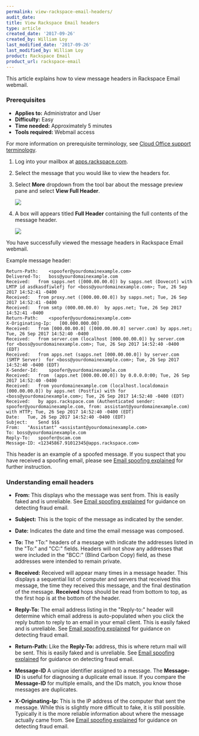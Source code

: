 ```yaml
---
permalink: view-rackspace-email-headers/
audit_date:
title: View Rackspace Email headers
type: article
created_date: '2017-09-26'
created_by: William Loy
last_modified_date: '2017-09-26'
last_modified_by: William Loy
product: Rackspace Email
product_url: rackspace-email
---
```


This article explains how to view message headers in Rackspace Email webmail.

### Prerequisites

- **Applies to:** Administrator and User
- **Difficulty:** Easy
- **Time needed:** Approximately 5 minutes
- **Tools required:**  Webmail access

For more information on prerequisite terminology, see [Cloud Office support terminology](/how-to/cloud-office-support-terminology).

1. Log into your mailbox at [apps.rackspace.com](apps.rackspace.com).

2. Select the message that you would like to view the headers for.

3. Select **More** dropdown from the tool bar about the message preview pane and select **View Full Header**.

    <img src="{% asset_path rackspace-email/view-rackspace-email-headers/view_full_header.png %}" />

4. A box will appears titled **Full Header** containing the full contents of the message header.

    <img src="{% asset_path rackspace-email/view-rackspace-email-headers/full_header.png %}" />

You have successfully viewed the message headers in Rackspace Email webmail.


Example message header:

```Delivered-To:	boss@yourdomainexample.com
Return-Path:	<spoofer@yourdomainexample.com>
Delivered-To:	boss@yourdomainexample.com
Received:	from sapps.net ([000.00.00.0]) by sapps.net (Dovecot) with LMTP id asdkasdfiwlefj for <boss@yourdomainexample.com>; Tue, 26 Sep 2017 14:52:41 -0400
Received:	from proxy.net ([000.00.00.0]) by sapps.net; Tue, 26 Sep 2017 14:52:41 -0400
Received:	from smtp (000.00.00.0)  by apps.net; Tue, 26 Sep 2017 14:52:41 -0400
Return-Path:	<spoofer@yourdomainexample.com>
X-Originating-Ip:	[00.000.000.00]
Received:	from [000.00.00.0] ([000.00.00.0] server.com) by apps.net; Tue, 26 Sep 2017 14:52:40 -0400
Received:	from server.com (localhost [000.00.00.0]) by server.com for <boss@yourdomainexample.com>; Tue, 26 Sep 2017 14:52:40 -0400 (EDT)
Received:	from apps.net (sapps.net [000.00.00.0]) by server.com (SMTP Server)  for <boss@yourdomainexample.com>; Tue, 26 Sep 2017 14:52:40 -0400 (EDT)
X-Sender-Id:	spoofer@yourdomainexample.com
Received:	from  (apps.net [000.00.00.0]) by 0.0.0.0:00; Tue, 26 Sep 2017 14:52:40 -0400
Received:	from yourdomainexample.com (localhost.localdomain [000.00.00.0]) by apps.net (Postfix) with for <boss@yourdomainexample.com>; Tue, 26 Sep 2017 14:52:40 -0400 (EDT)
Received:	by apps.rackspace.com (Authenticated sender: spoofer@yourdomainexample.com, from: assistant@yourdomainexample.com) with HTTP; Tue, 26 Sep 2017 14:52:40 -0400 (EDT)
Date:	Tue, 26 Sep 2017 14:52:40 -0400 (EDT)
Subject:	Send $$$
From:	"Assistant" <assistant@yourdomainexample.com>
To:	boss@yourdomainexample.com
Reply-To:	spoofer@scam.com
Message-ID:	<12345867.91012345@apps.rackspace.com>
```
This header is an example of a spoofed message. If you suspect that you have received a spoofing email, please see [Email spoofing explained](/how-to/email-spoofing-explained) for further instruction.

### Understanding email headers

- **From:** This displays who the message was sent from. This is easily faked and is unreliable. See [Email spoofing explained](/how-to/email-spoofing-explained) for guidance on detecting fraud email.

- **Subject:** This is the topic of the message as indicated by the sender.

- **Date:**  Indicates the date and time the email message was composed.

- **To:** The "To:" headers of a message with indicate the addresses listed in the "To:" and "CC:" fields. Headers will not show any addresses that were included in the "BCC:" (Blind Carbon Copy) field, as these addresses were intended to remain private.

- **Received:** Received will appear many times in a message header. This displays a sequential list of computer and servers that received this message, the time they received this message, and the final   destination of the message. **Received** hops should be read from bottom to top, as the first hop is at the bottom of the header.

- **Reply-To:** The email address listing in the "Reply-to:" header will determine which email address is auto-populated when you click the reply button to reply to an email in your email client. This is easily faked and is unreliable. See [Email spoofing explained](/how-to/email-spoofing-explained) for guidance on detecting fraud email.

- **Return-Path:** Like the **Reply-To:** address, this is where return mail will be sent. This is easily faked and is unreliable. See [Email spoofing explained](/how-to/email-spoofing-explained) for guidance on detecting fraud email.

- **Message-ID** A unique identifier assigned to a message. The **Message-ID** is useful for diagnosing a duplicate email issue. If you compare the **Message-ID** for multiple emails, and the IDs match, you know those messages are duplicates.

- **X-Originating-Ip:** This is the IP address of the computer that sent the message. While this is slightly more difficult to fake, it is still possible. Typically it is the more reliable information about where the message actually came from. See [Email spoofing explained](/how-to/email-spoofing-explained) for guidance on detecting fraud email.
